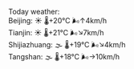 Today weather:  
Beijing: ☀️   🌡️+20°C 🌬️↑4km/h  
Tianjin: ☀️   🌡️+21°C 🌬️↘7km/h  
Shijiazhuang: 🌫  🌡️+19°C 🌬️↘4km/h  
Tangshan: 🌫  🌡️+18°C 🌬️→10km/h  
